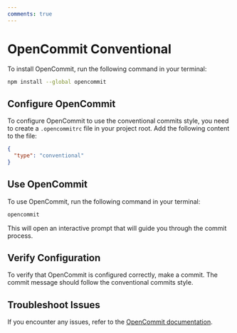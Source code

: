 ```yaml
---
comments: true
---
```

# OpenCommit Conventional

To install OpenCommit, run the following command in your terminal:

```bash
npm install --global opencommit
```

## Configure OpenCommit

To configure OpenCommit to use the conventional commits style, you need to create a `.opencommitrc` file in your project root. Add the following content to the file:

```json
{
  "type": "conventional"
}
```

## Use OpenCommit

To use OpenCommit, run the following command in your terminal:

```bash
opencommit
```

This will open an interactive prompt that will guide you through the commit process.

## Verify Configuration

To verify that OpenCommit is configured correctly, make a commit. The commit message should follow the conventional commits style.

## Troubleshoot Issues

If you encounter any issues, refer to the [OpenCommit documentation](https://github.com/okonet/opencommit).
